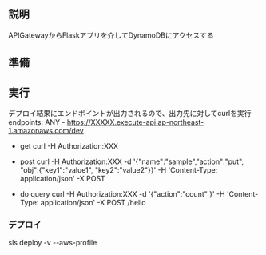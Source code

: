 ## 説明
APIGatewayからFlaskアプリを介してDynamoDBにアクセスする

## 準備

## 実行

デプロイ結果にエンドポイントが出力されるので、出力先に対してcurlを実行
endpoints:
  ANY - https://XXXXX.execute-api.ap-northeast-1.amazonaws.com/dev

- get
curl -H Authorization:XXX <API GW URL>

- post
curl -H Authorization:XXX -d '{"name":"sample","action":"put", "obj":{"key1":"value1", "key2":"value2"}}' -H 'Content-Type: application/json' -X POST <API GW URL>

- do query
curl -H Authorization:XXX -d '{"action":"count" }' -H 'Content-Type: application/json' -X POST <API GW URL>/hello

### デプロイ
sls deploy -v --aws-profile <profile>
